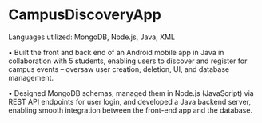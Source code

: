 # CampusDiscoveryApp

Languages utilized: MongoDB, Node.js, Java, XML

• Built the front and back end of an Android mobile app in Java in collaboration with 5 students, enabling users to discover and register for campus events – oversaw user creation, deletion, UI, and database management. 

• Designed MongoDB schemas, managed them in Node.js (JavaScript) via REST API endpoints for user login, and developed a Java backend server, enabling smooth integration between the front-end app and the database.
